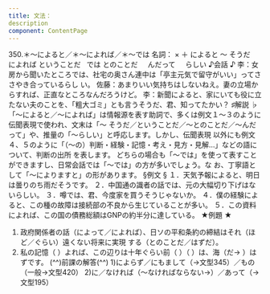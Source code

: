 ```yaml
---
title: 文法：
description
component: ContentPage
---
```



350.＊～によると／＊～によれば／＊～では
名詞： × ＋ によると ～ そうだ
  によれば ということだ
  では とのことだ
    んだって
    らしい
♪会話 ♪
李：女房から聞いたところでは、社宅の奥さん連中は「亭主元気で留守がいい」ってささやき合っているらし
い。 佐藤：あまりいい気持ちはしないねえ。妻の立場からすれば、正直なところなんだろうけど。
李：新聞によると、家にいても役に立たない夫のことを、「粗大ゴミ」とも言うそうだ、君、知ってたかい？
♯解説 ♭
「～によると／～によれば」は情報源を表す助詞で、多くは例文１～３のように伝聞表現で使われ、文末は「～ そうだ／ということだ／～とのことだ／～んだって」や、推量の「～らしい」と呼応します。しかし、伝聞表現 以外にも例文４、５のように「（～の）判断・経験・記憶・考え・見方・見解…」などの語について、判断の出所 を表します。
どちらの場合も「～では」を使って表すことができますし、日常会話では「～では」の方が多いでしょう。な お、丁寧語として「～によりますと」の形があります。
§例文 §
１．天気予報によると、明日は曇りのち雨だそうです。
２．中国通の識者の話では、元の大幅切り下げはないらしい。
３．噂では、君、今度家を買うそうじゃないか。
４．僕の経験によると、この種の故障は接続部の不良から生じていることが多い。
５．この資料によれば、この国の債務総額はGNPの約半分に達している。
★例題 ★
1) 政府関係者の話（によって／によれば）、日ソの平和条約の締結はそれ（ほど／ぐらい）遠くない将来に実現
する（とのことだ／はずだ）。    
2) 私の記憶（ ）よれば、この辺りは十年ぐらい前（ ）（ ）は、海（だ→ ）はずです。
(^^)前課の解答(^^)
1)によらず／にもまして（→文型345）／もの（一般→文型420）
2)に／なければ（～なければならない→）／あって（→文型195）
